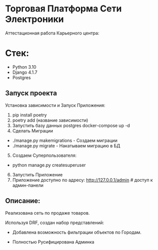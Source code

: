 # Торговая Платформа Сети Электроники
Аттестационная работа Карьерного центра:

# Cтек:
* Python 3.10
* Django 4.1.7
* Postgres 

## Запуск проекта
Установка зависимости и Запуск Приложения: 

1) pip install poetry
2) poetry add (название зависимости)
3) Запустить базу данных postgres docker-compose up -d
4) Сделать Миграции 
- ./manage.py makemigrations - Создаем миграции
- ./manage.py migrate - Накатываем миграцию в БД
5) Создаем Суперпользователя:
- python manage.py createsuperuser
6) Запустить Приложение
7) Приложение доступно по адресу: http://127.0.0.1/admin # доступ к админ-панели


## Описание:
Реализована сеть по продаже товаров.

Используя DRF, создан набор представлений:

- Добавлена возможность фильтрации объектов по Городам.

- Полностью Русифицирована Админка


  
